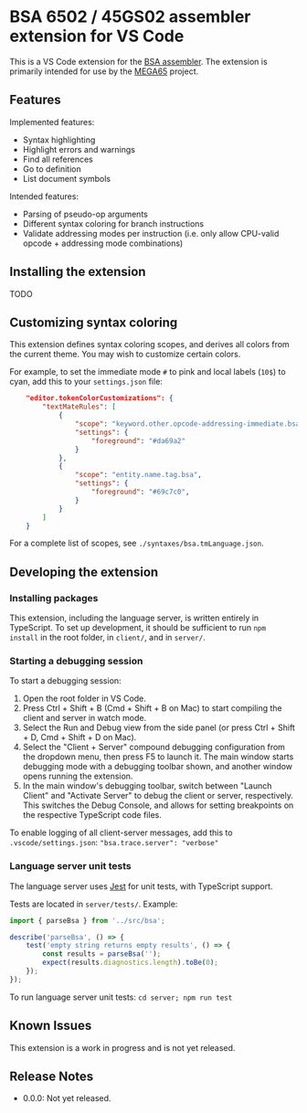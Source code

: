 # BSA 6502 / 45GS02 assembler extension for VS Code

This is a VS Code extension for the [BSA
assembler](https://github.com/Edilbert/BSA). The extension is primarily
intended for use by the [MEGA65](https://mega65.org/) project.

## Features

Implemented features:

* Syntax highlighting
* Highlight errors and warnings
* Find all references
* Go to definition
* List document symbols

Intended features:

* Parsing of pseudo-op arguments
* Different syntax coloring for branch instructions
* Validate addressing modes per instruction (i.e. only allow CPU-valid opcode + addressing mode combinations)

## Installing the extension

TODO

## Customizing syntax coloring

This extension defines syntax coloring scopes, and derives all colors from the current theme. You may wish to customize certain colors.

For example, to set the immediate mode `#` to pink and local labels (`10$`) to cyan, add this to your `settings.json` file:

```json
    "editor.tokenColorCustomizations": {
        "textMateRules": [
            {
                "scope": "keyword.other.opcode-addressing-immediate.bsa",
                "settings": {
                    "foreground": "#da69a2"
                }
            },
            {
                "scope": "entity.name.tag.bsa",
                "settings": {
                    "foreground": "#69c7c0",
                }
            }
        ]
    }
```

For a complete list of scopes, see `./syntaxes/bsa.tmLanguage.json`.

## Developing the extension

### Installing packages

This extension, including the language server, is written entirely in TypeScript. To set up development, it should be sufficient to run `npm install` in the root folder, in `client/`, and in `server/`.

### Starting a debugging session

To start a debugging session:

1. Open the root folder in VS Code.
2. Press Ctrl + Shift + B (Cmd + Shift + B on Mac) to start compiling the client and server in watch mode.
3. Select the Run and Debug view from the side panel (or press Ctrl + Shift + D, Cmd + Shift + D on Mac).
4. Select the "Client + Server" compound debugging configuration from the dropdown menu, then press F5 to launch it. The main window starts debugging mode with a debugging toolbar shown, and another window opens running the extension.
5. In the main window's debugging toolbar, switch between "Launch Client" and "Activate Server" to debug the client or server, respectively. This switches the Debug Console, and allows for setting breakpoints on the respective TypeScript code files.

To enable logging of all client-server messages, add this to `.vscode/settings.json`: `"bsa.trace.server": "verbose"`

### Language server unit tests

The language server uses [Jest](https://jestjs.io/) for unit tests, with TypeScript support.

Tests are located in `server/tests/`. Example:

```ts
import { parseBsa } from '../src/bsa';

describe('parseBsa', () => {
	test('empty string returns empty results', () => {
		const results = parseBsa('');
		expect(results.diagnostics.length).toBe(0);
	});
});
```

To run language server unit tests: `cd server; npm run test`

## Known Issues

This extension is a work in progress and is not yet released.

## Release Notes

* 0.0.0: Not yet released.
